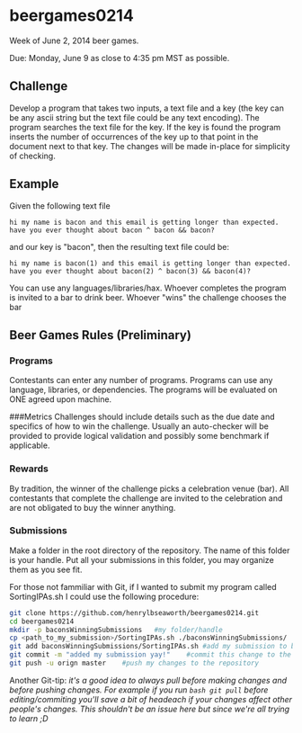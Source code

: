 beergames0214
=============

Week of June 2, 2014 beer games.

Due: Monday, June 9 as close to 4:35 pm MST as possible.

Challenge
-----
Develop a program that takes two inputs, a text file and a key (the key can be any ascii string but the text file could be any text encoding). The program searches the text file for the key. If the key is found the program inserts the number of occurrences of the key up to that point in the document next to that key. The changes will be made in-place for simplicity of checking.

Example
-----
Given the following text file

    hi my name is bacon and this email is getting longer than expected. have you ever thought about bacon ^ bacon && bacon?

and our key is "bacon", then the resulting text file could be:

    hi my name is bacon(1) and this email is getting longer than expected. have you ever thought about bacon(2) ^ bacon(3) && bacon(4)?

You can use any languages/libraries/hax. Whoever completes the program is invited to a bar to drink beer. Whoever "wins" the challenge chooses the bar

## Beer Games Rules (Preliminary)

### Programs
Contestants can enter any number of programs. Programs can use any language, libraries, or dependencies. The programs will be evaluated on ONE agreed upon machine. 

###Metrics
Challenges should include details such as the due date and specifics of how to win the challenge. Usually an auto-checker will be provided to provide logical validation and possibly some benchmark if applicable. 

### Rewards
By tradition, the winner of the challenge picks a celebration venue (bar). All contestants that complete the challenge are invited to the celebration and are not obligated to buy the winner anything. 

### Submissions
Make a folder in the root directory of the repository. The name of this folder is your handle. Put all your submissions in this folder, you may organize them as you see fit.

For those not fammiliar with Git, if I wanted to submit my program called SortingIPAs.sh I could use the following procedure:

```bash
git clone https://github.com/henrylbseaworth/beergames0214.git
cd beergames0214
mkdir -p baconsWinningSubmissions   #my folder/handle
cp <path_to_my_submission>/SortingIPAs.sh ./baconsWinningSubmissions/   #copy in my submission
git add baconsWinningSubmissions/SortingIPAs.sh #add my submission to be tracked 
git commit -m "added my submission yay!"    #commit this change to the stage
git push -u orign master    #push my changes to the repository

```

Another Git-tip: *it's a good idea to always pull before making changes and before pushing changes. For example if you run ```bash git pull``` before editing/commiting you'll save a bit of headeach if your changes affect other people's changes.  This shouldn't be an issue here but since we're all trying to learn ;D*
